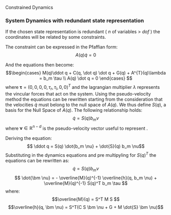 Constrained Dynamics

### System Dynamics with redundant state representation

If the chosen state representation is redundant ( $n$ of variables $>$ $dof$ ) the coordinates will be related by some constraints.

The constraint can be expressed in the Pfaffian form:
$$A(q) \dot q = 0$$
<!-- $$A(q) =\begin{pmatrix}
        1 &0 &-r \sin(\phi_1 + \phi_2) &-r \sin(\phi_1 + \phi_2) & \cos(\phi_1 + \phi_2)\\
        0 &1  & r \cos(\phi_1 + \phi_2) & r \cos(\phi_1 + \phi_2) &\sin(\phi_1 + \phi_2)
    \end{pmatrix} \in \mathbb{R}^d$$ -->
And the equations then become:
$$\begin{cases}
    M(q)\ddot q + C(q, \dot q) \dot q + G(q) + A^{T}(q)\lambda = b_m \tau \\
    A(q) \dot q = 0
\end{cases}
$$
where $\bm \tau = (0,\,0,\,0, 0,\tau_{r},\tau_{l},0,0)^T$ and the lagrangian multiplier $\lambda$ represents the vincular forces that act on the system.
Using the pseudo-velocity method the equations can be rewritten starting from the consideration that the velocities $\dot q$ must belong to the null space of $A(q)$. We thus define $S(q)$, a basis for the Null Space of $A(q)$. The following relationship holds:
$$ \dot q = S(q) b_m \nu $$
where $\bm \nu \in \mathbb{R}^{n-d}$ is the pseudo-velocity vector useful to represent .

Deriving the equation:
$$ \ddot q = S(q) \dot{b_m \nu} + \dot{S}(q) b_m \nu$$ 
Substituting in the dynamics equations and pre multipyling for $S(q)^T$ the equations can be rewritten as:
$$  \dot q = S(q) b_m \nu$$
$$  \dot{\bm \nu} = - \overline{M}(q)^{-1} \overline{h}(q, b_m \nu) + \overline{M}(q)^{-1} S(q)^T b_m \tau 
$$
where:
$$\overline{M}(q) = S^T M S $$
$$\overline{h}(q, \bm \nu) = S^T(C S \bm \nu + G + M \dot{S} \bm \nu)$$ 